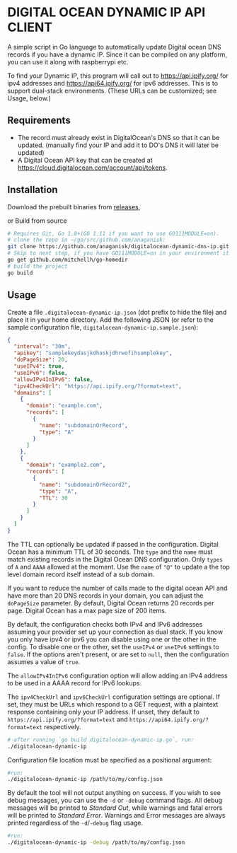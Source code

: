 # DIGITAL OCEAN DYNAMIC IP API CLIENT 

A simple script in Go language to automatically update Digital ocean DNS records if you have a dynamic IP. Since it can be compiled on any platform, you can use it along with raspberrypi etc.

To find your Dynamic IP, this program will call out to https://api.ipify.org/ for ipv4 addresses and https://api64.ipify.org/ for ipv6 addresses. This is to support dual-stack environments. (These URLs can be customized; see Usage, below.)

## Requirements

- The record must already exist in DigitalOcean's DNS so that it can be updated.
  (manually find your IP and add it to DO's DNS it will later be updated)
- A Digital Ocean API key that can be created at https://cloud.digitalocean.com/account/api/tokens.

## Installation

Download the prebuilt binaries from [releases](https://github.com/anaganisk/digitalocean-dynamic-dns-ip/releases),

or Build from source

```bash
# Requires Git, Go 1.8+(GO 1.11 if you want to use GO111MODULE=on).
# clone the repo in ~/go/src/github.com/anaganisk:
git clone https://github.com/anaganisk/digitalocean-dynamic-dns-ip.git
# Skip to next step, if you have GO111MODULE=on in your environment it is fetched automatically
go get github.com/mitchellh/go-homedir
# build the project
go build
```

## Usage

Create a file `.digitalocean-dynamic-ip.json` (dot prefix to hide the file) and place it in your home directory. Add the following JSON (or refer to the sample configuration file, `digitalocean-dynamic-ip.sample.json`):

```json
{
  "interval": "30m",
  "apikey": "samplekeydasjkdhaskjdhrwofihsamplekey",
  "doPageSize": 20,
  "useIPv4": true,
  "useIPv6": false,
  "allowIPv4InIPv6": false,
  "ipv4CheckUrl": "https://api.ipify.org/?format=text",
  "domains": [
    {
      "domain": "example.com",
      "records": [
        {
          "name": "subdomainOrRecord",
          "type": "A"
        }
      ]
    },
    {
      "domain": "example2.com",
      "records": [
        {
          "name": "subdomainOrRecord2",
          "type": "A",
          "TTL": 30
        }
      ]
    }
  ]
}
```

The TTL can optionally be updated if passed in the configuration. Digital Ocean has a minimum TTL of 30 seconds. The `type` and the `name` must match existing records in the Digital Ocean DNS configuration. Only `types` of `A` and `AAAA` allowed at the moment. Use the `name` of `"@"` to update a the top level domain record itself instead of a sub domain.

If you want to reduce the number of calls made to the digital ocean API and have more than 20 DNS records in your domain, you can adjust the `doPageSize` parameter. By default, Digital Ocean returns 20 records per page. Digital Ocean has a max page size of 200 items.

By default, the configuration checks both IPv4 and IPv6 addresses assuming your provider set up your connection as dual stack. If you know you only have ipv4 or ipv6 you can disable using one or the other in the config. To disable one or the other, set the `useIPv4` or `useIPv6` settings to `false`. If the options aren't present, or are set to `null`, then the configuration assumes a value of `true`.

The `allowIPv4InIPv6` configuration option will allow adding an IPv4 address to be used in a AAAA record for IPv6 lookups.

The `ipv4CheckUrl` and `ipv6CheckUrl` configuration settings are optional. If set, they must be URLs which respond to a GET request, with a plaintext response containing only your IP address. If unset, they default to `https://api.ipify.org/?format=text` and `https://api64.ipify.org/?format=text` respectively.

```bash
# after running `go build digitalocean-dynamic-ip.go`, run:
./digitalocean-dynamic-ip
```

Configuration file location must be specified as a positional argument:

```bash
#run:
./digitalocean-dynamic-ip /path/to/my/config.json
```

By default the tool will not output anything on success. If you wish to see debug messages, you can use the `-d` or `-debug` command flags. All debug messages will be printed to *Standard Out*, while warnings and fatal errors will be printed to *Standard Error*. Warnings and Error messages are always printed regardless of the `-d`/`-debug` flag usage.

```bash
#run:
./digitalocean-dynamic-ip -debug /path/to/my/config.json
```

